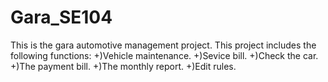 # Gara_SE104
This is the gara automotive  management project.
This project includes the following functions:
+)Vehicle maintenance.
+)Sevice bill.
+)Check the car.
+)The payment bill.
+)The monthly report.
+)Edit rules.

